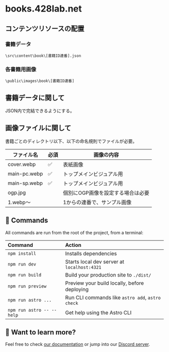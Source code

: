 # books.428lab.net

## コンテンツリソースの配置

### 書籍データ
```
\src\content\book\[書籍ID連番].json
```

### 各書籍用画像
```
\public\images\book\[書籍ID連番]
```

## 書籍データに関して

JSON内で完結できるようにする。

## 画像ファイルに関して

書籍ごとのディレクトリ以下、以下の命名規則でファイルが必要。

| ファイル名 | 必須 | 画像の内容                        | 
| ---------- | ---- | --------------------------------- | 
| cover.webp | ✅   | 表紙画像                          | 
| main-pc.webp | ✅   | トップメインビジュアル用                          | 
| main-sp.webp | ✅   | トップメインビジュアル用                          | 
| ogp.jpg    |      | 個別にOGP画像を設定する場合は必要 | 
| 1.webp～   |      | 1からの連番で、サンプル画像       | 

## 🧞 Commands

All commands are run from the root of the project, from a terminal:

| Command                   | Action                                           |
| :------------------------ | :----------------------------------------------- |
| `npm install`             | Installs dependencies                            |
| `npm run dev`             | Starts local dev server at `localhost:4321`      |
| `npm run build`           | Build your production site to `./dist/`          |
| `npm run preview`         | Preview your build locally, before deploying     |
| `npm run astro ...`       | Run CLI commands like `astro add`, `astro check` |
| `npm run astro -- --help` | Get help using the Astro CLI                     |

## 👀 Want to learn more?

Feel free to check [our documentation](https://docs.astro.build) or jump into our [Discord server](https://astro.build/chat).
